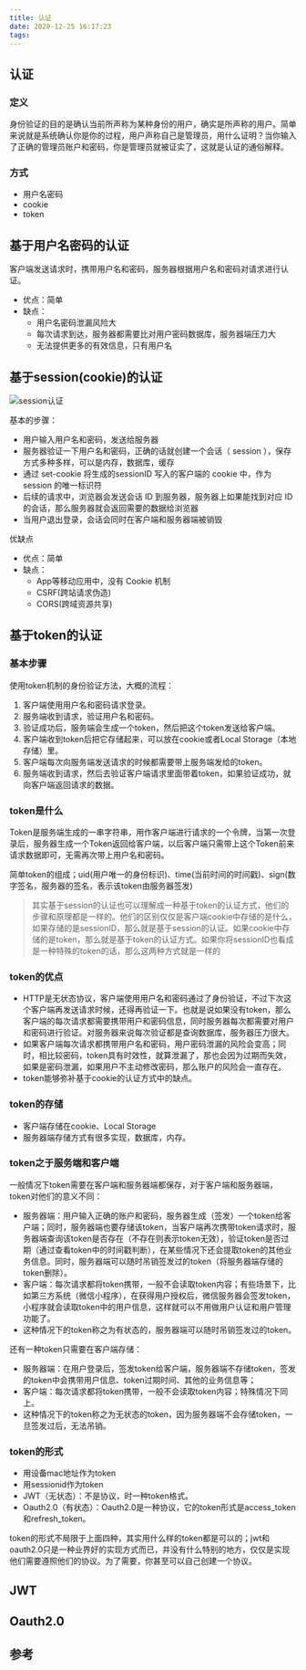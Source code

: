 ```yaml
---
title: 认证
date: 2020-12-25 16:17:23
tags:
---
```


## 认证

### 定义

身份验证的目的是确认当前所声称为某种身份的用户，确实是所声称的用户。简单来说就是系统确认你是你的过程，用户声称自己是管理员，用什么证明？当你输入了正确的管理员账户和密码，你是管理员就被证实了，这就是认证的通俗解释。

### 方式

- 用户名密码
- cookie
- token

## 基于用户名密码的认证

客户端发送请求时，携带用户名和密码，服务器根据用户名和密码对请求进行认证。

- 优点：简单
- 缺点：
  - 用户名密码泄漏风险大
  - 每次请求到达，服务器都需要比对用户密码数据库，服务器端压力大
  - 无法提供更多的有效信息，只有用户名

## 基于session(cookie)的认证

![session认证](session.jpg)

基本的步骤：

- 用户输入用户名和密码，发送给服务器
- 服务器验证一下用户名和密码，正确的话就创建一个会话（ session ），保存方式多种多样，可以是内存，数据库，缓存
- 通过 set-cookie 将生成的sessionID 写入的客户端的 cookie 中，作为 session 的唯一标识符
- 后续的请求中，浏览器会发送会话 ID 到服务器，服务器上如果能找到对应 ID 的会话，那么服务器就会返回需要的数据给浏览器
- 当用户退出登录，会话会同时在客户端和服务器端被销毁

优缺点

- 优点：简单
- 缺点：
  - App等移动应用中，没有 Cookie 机制
  - CSRF(跨站请求伪造)
  - CORS(跨域资源共享)

## 基于token的认证

### 基本步骤

使用token机制的身份验证方法，大概的流程：

1. 客户端使用用户名和密码请求登录。
2. 服务端收到请求，验证用户名和密码。
3. 验证成功后，服务端会生成一个token，然后把这个token发送给客户端。
4. 客户端收到token后把它存储起来，可以放在cookie或者Local Storage（本地存储）里。
5. 客户端每次向服务端发送请求的时候都需要带上服务端发给的token。
6. 服务端收到请求，然后去验证客户端请求里面带着token，如果验证成功，就向客户端返回请求的数据。

### token是什么

Token是服务端生成的一串字符串，用作客户端进行请求的一个令牌，当第一次登录后，服务器生成一个Token返回给客户端，以后客户端只需带上这个Token前来请求数据即可，无需再次带上用户名和密码。

简单token的组成；uid(用户唯一的身份标识)、time(当前时间的时间戳)、sign(数字签名，服务器的签名，表示该token由服务器签发)

> 其实基于session的认证也可以理解成一种基于token的认证方式，他们的步骤和原理都是一样的。他们的区别仅仅是客户端cookie中存储的是什么，如果存储的是sessionID，那么就是基于session的认证。如果cookie中存储的是token，那么就是基于token的认证方式。如果你将sessionID也看成是一种特殊的token的话，那么这两种方式就是一样的

### token的优点

- HTTP是无状态协议，客户端使用用户名和密码通过了身份验证，不过下次这个客户端再发送请求时候，还得再验证一下。也就是说如果没有token，那么客户端的每次请求都需要携带用户和密码信息，同时服务器每次都需要对用户和密码进行验证。对服务器来说每次验证都是查询数据库，服务器压力很大。
- 如果客户端每次请求都携带用户名和密码，用户密码泄漏的风险会变高；同时，相比较密码，token具有时效性，就算泄漏了，那也会因为过期而失效，如果是密码泄漏，如果用户不主动修改密码，那么账户的风险会一直存在。
- token能够弥补基于cookie的认证方式中的缺点。

### token的存储

- 客户端存储在cookie、Local Storage
- 服务器端存储方式有很多实现，数据库，内存。

### token之于服务端和客户端

一般情况下token需要在客户端和服务器端都保存，对于客户端和服务器端，token对他们的意义不同：

- 服务器端：用户输入正确的账户和密码，服务器生成（签发）一个token给客户端；同时，服务器端也要存储该token，当客户端再次携带token请求时，服务器端查询该token是否存在（不存在则表示token无效），验证token是否过期（通过查看token中的时间戳判断），在某些情况下还会提取token的其他业务信息。同时，服务器端可以随时吊销签发过的token（将服务器端存储的token删除）。
- 客户端：每次请求都将token携带，一般不会读取token内容；有些场景下，比如第三方系统（微信小程序），在获得用户授权后，微信服务器会签发token，小程序就会读取token中的用户信息，这样就可以不用做用户认证和用户管理功能了。
- 这种情况下的token称之为有状态的，服务器端可以随时吊销签发过的token。

还有一种token只需要在客户端存储：

- 服务器端：在用户登录后，签发token给客户端，服务器端不存储token，签发的token中会携带用户信息、token过期时间、其他的业务信息等；
- 客户端：每次请求都将token携带，一般不会读取token内容；特殊情况下同上。
- 这种情况下的token称之为无状态的token，因为服务器端不会存储token，一旦签发过后，无法吊销。

### token的形式

- 用设备mac地址作为token
- 用sessionid作为token
- JWT（无状态）：不是协议，时一种token格式。
- Oauth2.0（有状态）：Oauth2.0是一种协议，它的token形式是access_token和refresh_token。

token的形式不局限于上面四种，其实用什么样的token都是可以的；jwt和oauth2.0只是一种业界好的实现方式而已，并没有什么特别的地方，仅仅是实现他们需要遵照他们的协议。为了需要，你甚至可以自己创建一个协议。

## JWT

## Oauth2.0

## 参考

[1]: https://chyroc.cn/posts/token-token-authentication-authorization/

